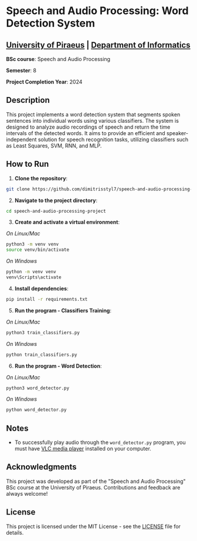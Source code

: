 # Speech and Audio Processing: Word Detection System

## [University of Piraeus](https://www.unipi.gr/en/home/) | [Department of Informatics](https://cs.unipi.gr/en/)
**BSc course**: Speech and Audio Processing

**Semester**: 8

**Project Completion Year**: 2024

## Description
This project implements a word detection system that segments spoken sentences into individual words using various classifiers.
The system is designed to analyze audio recordings of speech and return the time intervals of the detected words. It aims to provide 
an efficient and speaker-independent solution for speech recognition tasks, utilizing classifiers such as Least Squares, SVM, RNN, and MLP.

## How to Run
1. **Clone the repository**:
```bash
git clone https://github.com/dimitrisstyl7/speech-and-audio-processing-project.git
```
2. **Navigate to the project directory**:
```bash
cd speech-and-audio-processing-project
```
3. **Create and activate a virtual environment**:

_On Linux/Mac_
```bash
python3 -m venv venv
source venv/bin/activate
```

_On Windows_
```bash
python -m venv venv
venv\Scripts\activate
```

4. **Install dependencies**:
```bash
pip install -r requirements.txt
```
5. **Run the program - Classifiers Training**:

_On Linux/Mac_
```bash
python3 train_classifiers.py
```
_On Windows_
```bash
python train_classifiers.py
```
6. **Run the program - Word Detection**:

_On Linux/Mac_
```bash
python3 word_detector.py
```
_On Windows_
```bash
python word_detector.py
```

## Notes
- To successfully play audio through the `word_detector.py` program, you must have [VLC media player](https://www.videolan.org/vlc/) installed on your computer.

## Acknowledgments
This project was developed as part of the "Speech and Audio Processing" BSc course at the University of Piraeus. Contributions and feedback are always welcome!

## License
This project is licensed under the MIT License - see the [LICENSE](LICENSE) file for details.
